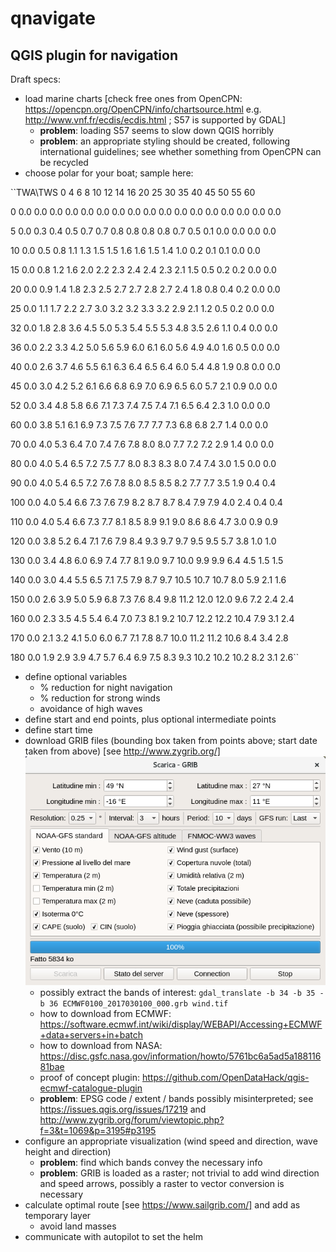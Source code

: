 # qnavigate
## QGIS plugin for navigation

Draft specs:
* load marine charts [check free ones from OpenCPN: https://opencpn.org/OpenCPN/info/chartsource.html 
e.g. http://www.vnf.fr/ecdis/ecdis.html ; S57 is supported by GDAL]
  * **problem**: loading S57 seems to slow down QGIS horribly
  * **problem**: an appropriate styling should be created, following international guidelines; see whether something from OpenCPN can be recycled
* choose polar for your boat; sample here:

``TWA\TWS	0	4	6	8	10	12	14	16	20	25	30	35	40	45	50	55	60

0	0.0	0.0	0.0	0.0	0.0	0.0	0.0	0.0	0.0	0.0	0.0	0.0	0.0	0.0	0.0	0.0	0.0

5	0.0	0.3	0.4	0.5	0.7	0.7	0.8	0.8	0.8	0.8	0.7	0.5	0.1	0.0	0.0	0.0	0.0

10	0.0	0.5	0.8	1.1	1.3	1.5	1.5	1.6	1.6	1.5	1.4	1.0	0.2	0.1	0.1	0.0	0.0

15	0.0	0.8	1.2	1.6	2.0	2.2	2.3	2.4	2.4	2.3	2.1	1.5	0.5	0.2	0.2	0.0	0.0

20	0.0	0.9	1.4	1.8	2.3	2.5	2.7	2.7	2.8	2.7	2.4	1.8	0.8	0.4	0.2	0.0	0.0

25	0.0	1.1	1.7	2.2	2.7	3.0	3.2	3.2	3.3	3.2	2.9	2.1	1.2	0.5	0.2	0.0	0.0

32	0.0	1.8	2.8	3.6	4.5	5.0	5.3	5.4	5.5	5.3	4.8	3.5	2.6	1.1	0.4	0.0	0.0

36	0.0	2.2	3.3	4.2	5.0	5.6	5.9	6.0	6.1	6.0	5.6	4.9	4.0	1.6	0.5	0.0	0.0

40	0.0	2.6	3.7	4.6	5.5	6.1	6.3	6.4	6.5	6.4	6.0	5.4	4.8	1.9	0.8	0.0	0.0

45	0.0	3.0	4.2	5.2	6.1	6.6	6.8	6.9	7.0	6.9	6.5	6.0	5.7	2.1	0.9	0.0	0.0

52	0.0	3.4	4.8	5.8	6.6	7.1	7.3	7.4	7.5	7.4	7.1	6.5	6.4	2.3	1.0	0.0	0.0

60	0.0	3.8	5.1	6.1	6.9	7.3	7.5	7.6	7.7	7.7	7.3	6.8	6.8	2.7	1.4	0.0	0.0

70	0.0	4.0	5.3	6.4	7.0	7.4	7.6	7.8	8.0	8.0	7.7	7.2	7.2	2.9	1.4	0.0	0.0

80	0.0	4.0	5.4	6.5	7.2	7.5	7.7	8.0	8.3	8.3	8.0	7.4	7.4	3.0	1.5	0.0	0.0

90	0.0	4.0	5.4	6.5	7.2	7.6	7.8	8.0	8.5	8.5	8.2	7.7	7.7	3.5	1.9	0.4	0.4

100	0.0	4.0	5.4	6.6	7.3	7.6	7.9	8.2	8.7	8.7	8.4	7.9	7.9	4.0	2.4	0.4	0.4

110	0.0	4.0	5.4	6.6	7.3	7.7	8.1	8.5	8.9	9.1	9.0	8.6	8.6	4.7	3.0	0.9	0.9

120	0.0	3.8	5.2	6.4	7.1	7.6	7.9	8.4	9.3	9.7	9.7	9.5	9.5	5.7	3.8	1.0	1.0

130	0.0	3.4	4.8	6.0	6.9	7.4	7.7	8.1	9.0	9.7	10.0	9.9	9.9	6.4	4.5	1.5	1.5

140	0.0	3.0	4.4	5.5	6.5	7.1	7.5	7.9	8.7	9.7	10.5	10.7	10.7	8.0	5.9	2.1	1.6

150	0.0	2.6	3.9	5.0	5.9	6.8	7.3	7.6	8.4	9.8	11.2	12.0	12.0	9.6	7.2	2.4	2.4

160	0.0	2.3	3.5	4.5	5.4	6.4	7.0	7.3	8.1	9.2	10.7	12.2	12.2	10.4	7.9	3.1	2.4

170	0.0	2.1	3.2	4.1	5.0	6.0	6.7	7.1	7.8	8.7	10.0	11.2	11.2	10.6	8.4	3.4	2.8

180	0.0	1.9	2.9	3.9	4.7	5.7	6.4	6.9	7.5	8.3	9.3	10.2	10.2	10.2	8.2	3.1	2.6``

* define optional variables
  * % reduction for night navigation
  * % reduction for strong winds
  * avoidance of high waves
* define start and end points, plus optional intermediate points
* define start time
* download GRIB files (bounding box taken from points above; start date taken from above) [see http://www.zygrib.org/]
![Grib downolad popup](img/zygrib_download.png?raw=true "ZyGrib downolad popup")
  * possibly extract the bands of interest: ``gdal_translate -b 34 -b 35 -b 36 ECMWF0100_2017030100_000.grb wind.tif``
  * how to download from ECMWF: https://software.ecmwf.int/wiki/display/WEBAPI/Accessing+ECMWF+data+servers+in+batch
  * how to download from NASA: https://disc.gsfc.nasa.gov/information/howto/5761bc6a5ad5a18811681bae
  * proof of concept plugin: https://github.com/OpenDataHack/qgis-ecmwf-catalogue-plugin
  * **problem**: EPSG code / extent / bands possibly misinterpreted; see https://issues.qgis.org/issues/17219 and http://www.zygrib.org/forum/viewtopic.php?f=3&t=1069&p=3195#p3195
* configure an appropriate visualization (wind speed and direction, wave height and direction)
  * **problem**: find which bands convey the necessary info
  * **problem**: GRIB is loaded as a raster; not trivial to add wind direction and speed arrows, possibly a raster to vector conversion is necessary
* calculate optimal route [see https://www.sailgrib.com/] and add as temporary layer
  * avoid land masses
* communicate with autopilot to set the helm

